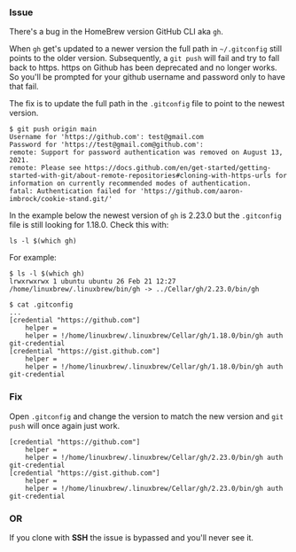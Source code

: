 
### Issue
There's a bug in the HomeBrew version GitHub CLI aka `gh`. 

When `gh` get's updated to a newer version the full path in `~/.gitconfig` still points to the older version.
Subsequently, a `git push` will fail and try to fall back to https. https on Github has been deprecated and no longer works. So you'll be prompted for your github username and password only to have that fail.

The fix is to update the full path in the `.gitconfig` file to point to the newest version.

```shell
$ git push origin main
Username for 'https://github.com': test@gmail.com
Password for 'https://test@gmail.com@github.com': 
remote: Support for password authentication was removed on August 13, 2021.
remote: Please see https://docs.github.com/en/get-started/getting-started-with-git/about-remote-repositories#cloning-with-https-urls for information on currently recommended modes of authentication.
fatal: Authentication failed for 'https://github.com/aaron-imbrock/cookie-stand.git/'
```

In the example below the newest version of `gh` is 2.23.0 but the `.gitconfig` file is still looking for 1.18.0. Check this with:
```shell
ls -l $(which gh)
```
For example:
```shell
$ ls -l $(which gh)
lrwxrwxrwx 1 ubuntu ubuntu 26 Feb 21 12:27 /home/linuxbrew/.linuxbrew/bin/gh -> ../Cellar/gh/2.23.0/bin/gh
```
```shell
$ cat .gitconfig 
...
[credential "https://github.com"]
	helper = 
	helper = !/home/linuxbrew/.linuxbrew/Cellar/gh/1.18.0/bin/gh auth git-credential
[credential "https://gist.github.com"]
	helper = 
	helper = !/home/linuxbrew/.linuxbrew/Cellar/gh/1.18.0/bin/gh auth git-credential
```
### Fix 
Open `.gitconfig` and change the version to match the new version and `git push` will once again just work.
```shell
[credential "https://github.com"]
	helper = 
	helper = !/home/linuxbrew/.linuxbrew/Cellar/gh/2.23.0/bin/gh auth git-credential
[credential "https://gist.github.com"]
	helper = 
	helper = !/home/linuxbrew/.linuxbrew/Cellar/gh/2.23.0/bin/gh auth git-credential
```
### OR

If you clone with **SSH** the issue is bypassed and you'll never see it.
